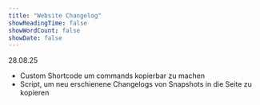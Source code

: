 ```yaml
---
title: "Website Changelog"
showReadingTime: false
showWordCount: false
showDate: false
---
```



28.08.25
- Custom Shortcode um commands kopierbar zu machen
- Script, um neu erschienene Changelogs von Snapshots in die Seite zu kopieren